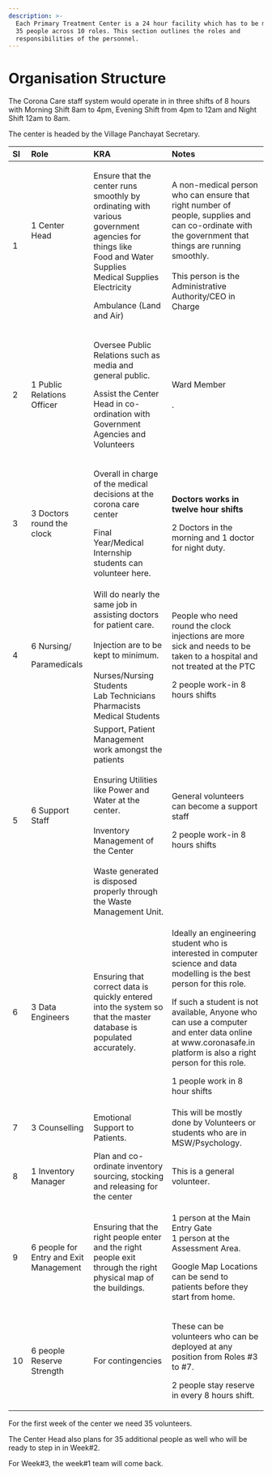 ```yaml
---
description: >-
  Each Primary Treatment Center is a 24 hour facility which has to be manned by
  35 people across 10 roles. This section outlines the roles and
  responsibilities of the personnel.
---
```


# Organisation Structure

The Corona Care staff system would operate in in three shifts of 8 hours with Morning Shift 8am to 4pm, Evening Shift from 4pm to 12am and  Night Shift 12am to 8am.

The center is headed by the Village Panchayat Secretary.

<table>
  <thead>
    <tr>
      <th style="text-align:left"><b>Sl</b>
      </th>
      <th style="text-align:left"><b>Role</b>
      </th>
      <th style="text-align:left"><b>KRA</b>
      </th>
      <th style="text-align:left"><b>Notes</b>
      </th>
    </tr>
  </thead>
  <tbody>
    <tr>
      <td style="text-align:left">1</td>
      <td style="text-align:left">1 Center Head
        <br />
        <br />
        <br />
        <br />
      </td>
      <td style="text-align:left">
        <p>Ensure that the center runs smoothly by ordinating with various government
          agencies for things like
          <br />Food and Water Supplies
          <br />Medical Supplies
          <br />Electricity</p>
        <p>Ambulance (Land and Air)</p>
      </td>
      <td style="text-align:left">A non-medical person who can ensure that right number of people, supplies
        and can co-ordinate with the government that things are running smoothly.
        <br
        />
        <br />This person is the Administrative Authority/CEO in Charge</td>
    </tr>
    <tr>
      <td style="text-align:left">2</td>
      <td style="text-align:left">1 Public Relations Officer</td>
      <td style="text-align:left">
        <p>Oversee Public Relations such as media and general public.</p>
        <p></p>
        <p>Assist the Center Head in co-ordination with Government Agencies and Volunteers</p>
      </td>
      <td style="text-align:left">Ward Member
        <br />
        <br />.</td>
    </tr>
    <tr>
      <td style="text-align:left">3</td>
      <td style="text-align:left">3 Doctors round the clock</td>
      <td style="text-align:left">
        <p>Overall in charge of the medical decisions at the corona care center</p>
        <p></p>
        <p>Final Year/Medical Internship students can volunteer here.</p>
      </td>
      <td style="text-align:left">
        <p><b>Doctors works in twelve hour shifts </b>
        </p>
        <p>2 Doctors in the morning and 1 doctor for night duty.</p>
      </td>
    </tr>
    <tr>
      <td style="text-align:left">4</td>
      <td style="text-align:left">
        <p>6 Nursing/</p>
        <p>Paramedicals</p>
      </td>
      <td style="text-align:left">Will do nearly the same job in assisting doctors for patient care.
        <br
        />
        <br />Injection are to be kept to minimum.
        <br />
        <br />Nurses/Nursing Students
        <br />Lab Technicians
        <br />Pharmacists
        <br />Medical Students
        <br />
      </td>
      <td style="text-align:left">
        <p>People who need round the clock injections are more sick and needs to
          be taken to a hospital and not treated at the PTC</p>
        <p></p>
        <p>2 people work-in 8 hours shifts</p>
      </td>
    </tr>
    <tr>
      <td style="text-align:left">5</td>
      <td style="text-align:left">6 Support Staff
        <br />
        <br />
      </td>
      <td style="text-align:left">Support, Patient Management work amongst the patients
        <br />
        <br />Ensuring Utilities like Power and Water at the center.
        <br />
        <br />Inventory Management of the Center
        <br />
        <br />Waste generated is disposed properly through the Waste Management Unit.</td>
      <td
      style="text-align:left">
        <p>General volunteers can become a support staff</p>
        <p></p>
        <p>2 people work-in 8 hours shifts</p>
        </td>
    </tr>
    <tr>
      <td style="text-align:left">6</td>
      <td style="text-align:left">3 Data Engineers</td>
      <td style="text-align:left">Ensuring that correct data is quickly entered into the system so that
        the master database is populated accurately.</td>
      <td style="text-align:left">
        <p>Ideally an engineering student who is interested in computer science and
          data modelling is the best person for this role.</p>
        <p></p>
        <p>If such a student is not available, Anyone who can use a computer and
          enter data online at www.coronasafe.in platform is also a right person
          for this role.</p>
        <p></p>
        <p>1 people work in 8 hour shifts</p>
      </td>
    </tr>
    <tr>
      <td style="text-align:left">7</td>
      <td style="text-align:left">3 Counselling</td>
      <td style="text-align:left">Emotional Support to Patients.</td>
      <td style="text-align:left">This will be mostly done by Volunteers or students who are in MSW/Psychology.</td>
    </tr>
    <tr>
      <td style="text-align:left">8</td>
      <td style="text-align:left">1 Inventory Manager</td>
      <td style="text-align:left">Plan and co-ordinate inventory sourcing, stocking and releasing for the
        center</td>
      <td style="text-align:left">This is a general volunteer.</td>
    </tr>
    <tr>
      <td style="text-align:left">9</td>
      <td style="text-align:left">6 people for Entry and Exit Management</td>
      <td style="text-align:left">Ensuring that the right people enter and the right people exit through
        the right physical map of the buildings.</td>
      <td style="text-align:left">
        <p>1 person at the Main Entry Gate
          <br />1 person at the Assessment Area.
          <br />
        </p>
        <p>Google Map Locations can be send to patients before they start from home.</p>
      </td>
    </tr>
    <tr>
      <td style="text-align:left">10</td>
      <td style="text-align:left">6 people Reserve Strength</td>
      <td style="text-align:left">For contingencies</td>
      <td style="text-align:left">
        <p>These can be volunteers who can be deployed at any position from Roles
          #3 to #7.</p>
        <p></p>
        <p>2 people stay reserve in every 8 hours shift.</p>
      </td>
    </tr>
  </tbody>
</table>For the first week of the center we need 35 volunteers.   
  
The Center Head also plans for 35 additional people as well who will be ready to step in in Week\#2.  
  
For Week\#3, the week\#1 team will come back.



